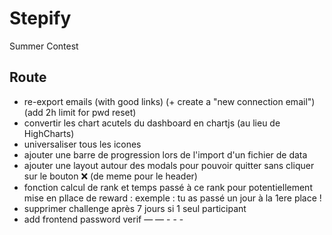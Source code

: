 # Stepify
Summer Contest
## Route
- re-export emails (with good links) (+ create a "new connection email")(add 2h limit for pwd reset)
- convertir les chart acutels du dashboard en chartjs (au lieu de HighCharts)
- universaliser tous les icones
- ajouter une barre de progression lors de l'import d'un fichier de data
- ajouter une layout autour des modals pour pouvoir quitter sans cliquer sur le bouton ❌ (de meme pour le header)
- fonction calcul de rank et temps passé à ce rank pour potentiellement mise en pllace de reward : exemple : tu as passé un jour à la 1ere place !
- supprimer challenge après 7 jours si 1 seul participant
- add frontend password verif — — - - -